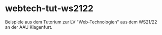 # webtech-tut-ws2122
Beispiele aus dem Tutorium zur LV "Web-Technologien" aus dem WS21/22 an der AAU Klagenfurt.
